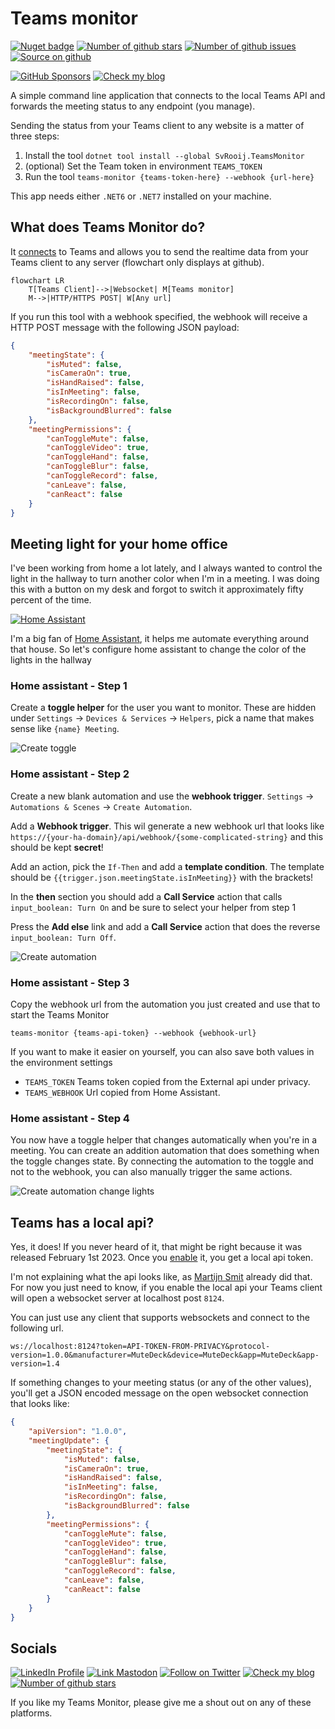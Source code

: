 # Teams monitor

 [![Nuget badge][badge_nuget]][link_nuget]
 [![Number of github stars][badge_stars]][link_source]
 [![Number of github issues][badge_issues]][link_issues]
 [![Source on github][badge_source]][link_source]
 
 [![GitHub Sponsors][badge_sponsor]][link_sponsor]
 [![Check my blog][badge_blog]][link_blog]

A simple command line application that connects to the local Teams API and forwards the meeting status to any endpoint (you manage).

Sending the status from your Teams client to any website is a matter of three steps:

1. Install the tool `dotnet tool install --global SvRooij.TeamsMonitor`
2. (optional) Set the Team token in environment `TEAMS_TOKEN`
3. Run the tool `teams-monitor {teams-token-here} --webhook {url-here}`

This app needs either `.NET6` or `.NET7` installed on your machine.

## What does Teams Monitor do?

It [connects](#teams-has-a-local-api) to Teams and allows you to send the realtime data from your Teams client to any server (flowchart only displays at github).

```mermaid
flowchart LR
    T[Teams Client]-->|Websocket| M[Teams monitor]
    M-->|HTTP/HTTPS POST| W[Any url]
```

If you run this tool with a webhook specified, the webhook will receive a HTTP POST message with the following JSON payload:

```json
{
    "meetingState": {
        "isMuted": false,
        "isCameraOn": true,
        "isHandRaised": false,
        "isInMeeting": false,
        "isRecordingOn": false,
        "isBackgroundBlurred": false
    },
    "meetingPermissions": {
        "canToggleMute": false,
        "canToggleVideo": true,
        "canToggleHand": false,
        "canToggleBlur": false,
        "canToggleRecord": false,
        "canLeave": false,
        "canReact": false
    }
}
```

## Meeting light for your home office

I've been working from home a lot lately, and I always wanted to control the light in the hallway to turn another color when I'm in a meeting. I was doing this with a button on my desk and forgot to switch it approximately fifty percent of the time.

[![Home Assistant](https://img.shields.io/badge/Home%20Assistant-webhook-blue?style=for-the-badge&logo=homeassistant&logoColor=white)](https://home-assistant.io)

I'm a big fan of [Home Assistant](https://home-assistant.io), it helps me automate everything around that house. So let's configure home assistant to change the color of the lights in the hallway

### Home assistant - Step 1

Create a **toggle helper** for the user you want to monitor. These are hidden under `Settings` -> `Devices & Services` -> `Helpers`, pick a name that makes sense like `{name} Meeting`.

![Create toggle](https://github.com/svrooij/teams-monitor/blob/main/assets/ha-create-toggle.png)

### Home assistant - Step 2

Create a new blank automation and use the **webhook trigger**. `Settings` -> `Automations & Scenes` -> `Create Automation`.

Add a **Webhook trigger**. This wil generate a new webhook url that looks like `https://{your-ha-domain}/api/webhook/{some-complicated-string}` and this should be kept **secret**!

Add an action, pick the `If-Then` and add a **template condition**.
The template should be `{{trigger.json.meetingState.isInMeeting}}` with the brackets!

In the **then** section you should add a **Call Service** action that calls `input_boolean: Turn On` and be sure to select your helper from step 1

Press the **Add else** link and add a **Call Service** action that does the reverse `input_boolean: Turn Off`.

![Create automation](https://github.com/svrooij/teams-monitor/blob/main/assets/ha-automation.png)

### Home assistant - Step 3

Copy the webhook url from the automation you just created and use that to start the Teams Monitor

`teams-monitor {teams-api-token} --webhook {webhook-url}`

If you want to make it easier on yourself, you can also save both values in the environment settings

- `TEAMS_TOKEN` Teams token copied from the External api under privacy.
- `TEAMS_WEBHOOK` Url copied from Home Assistant.

### Home assistant - Step 4

You now have a toggle helper that changes automatically when you're in a meeting. You can create an addition automation that does something when the toggle changes state. By connecting the automation to the toggle and not to the webhook, you can also manually trigger the same actions.

![Create automation change lights](https://github.com/svrooij/teams-monitor/blob/main/assets/ha-automation-change-lights.png)

## Teams has a local api?

Yes, it does! If you never heard of it, that might be right because it was released February 1st 2023. Once you [enable](https://support.microsoft.com/en-us/office/connect-third-party-devices-to-teams-aabca9f2-47bb-407f-9f9b-81a104a883d6) it, you get a local api token.

I'm not explaining what the api looks like, as [Martijn Smit](https://lostdomain.notion.site/Microsoft-Teams-WebSocket-API-5c042838bc3e4731bdfe679e864ab52a) already did that. For now you just need to know, if you enable the local api your Teams client will open a websocket server at localhost post `8124`.

You can just use any client that supports websockets and connect to the following url.

`ws://localhost:8124?token=API-TOKEN-FROM-PRIVACY&protocol-version=1.0.0&manufacturer=MuteDeck&device=MuteDeck&app=MuteDeck&app-version=1.4`

If something changes to your meeting status (or any of the other values), you'll get a JSON encoded message on the open websocket connection that looks like:

```json
{
    "apiVersion": "1.0.0",
    "meetingUpdate": {
        "meetingState": {
            "isMuted": false,
            "isCameraOn": true,
            "isHandRaised": false,
            "isInMeeting": false,
            "isRecordingOn": false,
            "isBackgroundBlurred": false
        },
        "meetingPermissions": {
            "canToggleMute": false,
            "canToggleVideo": true,
            "canToggleHand": false,
            "canToggleBlur": false,
            "canToggleRecord": false,
            "canLeave": false,
            "canReact": false
        }
    }
}
```

## Socials

[![LinkedIn Profile][badge_linkedin]][link_linkedin]
[![Link Mastodon][badge_mastodon]][link_mastodon]
[![Follow on Twitter][badge_twitter]][link_twitter]
[![Check my blog][badge_blog]][link_blog]
[![Number of github stars][badge_stars]][link_source]

If you like my Teams Monitor, please give me a shout out on any of these platforms.

[badge_issues]: https://img.shields.io/github/issues/svrooij/teams-monitor?style=for-the-badge&logo=github
[badge_nuget]: https://img.shields.io/nuget/v/SvRooij.TeamsMonitor?logo=nuget&style=for-the-badge
[badge_source]: https://img.shields.io/badge/source-svrooij%2Fteams--monitor-blue?style=for-the-badge&logo=github
[badge_sponsor]: https://img.shields.io/github/sponsors/svrooij?label=Github%20Sponsors&style=for-the-badge&logo=github
[badge_stars]: https://img.shields.io/github/stars/svrooij/teams-monitor?style=for-the-badge&logo=github
[link_issues]: https://github.com/svrooij/teams-monitor/issues
[link_nuget]: https://www.nuget.org/packages/svrooij.teamsmonitor
[link_source]: https://github.com/svrooij/teams-monitor
[link_sponsor]: https://github.com/sponsors/svrooij/

[badge_blog]: https://img.shields.io/badge/blog-svrooij.io-blue?style=for-the-badge
[badge_linkedin]: https://img.shields.io/badge/LinkedIn-stephanvanrooij-blue?style=for-the-badge&logo=linkedin
[badge_mastodon]: https://img.shields.io/mastodon/follow/109502876771613420?domain=https%3A%2F%2Fdotnet.social&label=%40svrooij%40dotnet.social&logo=mastodon&logoColor=white&style=for-the-badge
[badge_twitter]: https://img.shields.io/badge/follow-%40svrooij-1DA1F2?logo=twitter&style=for-the-badge&logoColor=white
[link_blog]: https://svrooij.io/
[link_linkedin]: https://www.linkedin.com/in/stephanvanrooij
[link_mastodon]: https://dotnet.social/@svrooij
[link_twitter]: https://twitter.com/svrooij